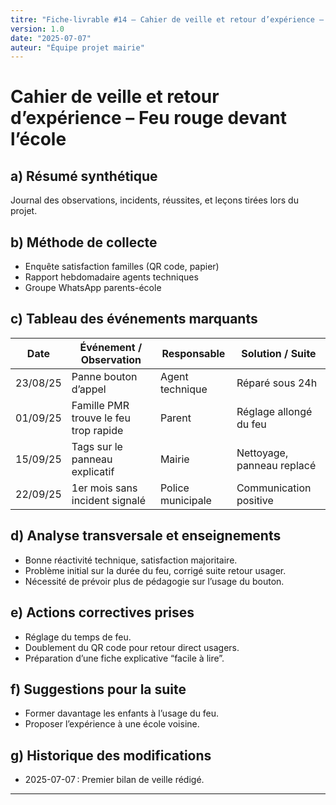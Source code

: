 ```yaml
---
titre: "Fiche-livrable #14 – Cahier de veille et retour d’expérience – Feu rouge école"
version: 1.0
date: "2025-07-07"
auteur: "Équipe projet mairie"
---
```


# Cahier de veille et retour d’expérience – Feu rouge devant l’école

## a) Résumé synthétique

Journal des observations, incidents, réussites, et leçons tirées lors du projet.

## b) Méthode de collecte

- Enquête satisfaction familles (QR code, papier)
- Rapport hebdomadaire agents techniques
- Groupe WhatsApp parents-école

## c) Tableau des événements marquants

| Date     | Événement / Observation               | Responsable       | Solution / Suite           |
| -------- | ------------------------------------- | ----------------- | -------------------------- |
| 23/08/25 | Panne bouton d’appel                  | Agent technique   | Réparé sous 24h            |
| 01/09/25 | Famille PMR trouve le feu trop rapide | Parent            | Réglage allongé du feu     |
| 15/09/25 | Tags sur le panneau explicatif        | Mairie            | Nettoyage, panneau replacé |
| 22/09/25 | 1er mois sans incident signalé        | Police municipale | Communication positive     |

## d) Analyse transversale et enseignements

- Bonne réactivité technique, satisfaction majoritaire.
- Problème initial sur la durée du feu, corrigé suite retour usager.
- Nécessité de prévoir plus de pédagogie sur l’usage du bouton.

## e) Actions correctives prises

- Réglage du temps de feu.
- Doublement du QR code pour retour direct usagers.
- Préparation d’une fiche explicative “facile à lire”.

## f) Suggestions pour la suite

- Former davantage les enfants à l’usage du feu.
- Proposer l’expérience à une école voisine.

## g) Historique des modifications

- 2025-07-07 : Premier bilan de veille rédigé.

---
